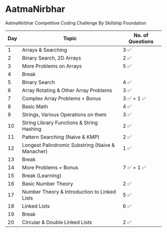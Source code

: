 # AatmaNirbhar
AatmaNirbhar Competitive Coding Challenge By Skillship Foundation


| Day  | Topic                     | No. of Questions       | 
| --- | ---------------------------- | ----------------- |
| 1  | Arrays & Searching                   |  3 ✅      |
| 2   | Binary Search, 2D Arrays                |  2 ✅     |
| 3   | More Problems on Arrays |  5 ✅        |
| 4   | Break                    |            |
| 5   | Binary Search                     |  4 ✅        |
| 6   | Array Rotating & Other Array Problems                     |  3 ✅        |
| 7   | Complex Array Problems + Bonus                   |  3 ✅   + 1   ✅    |
| 8   | Basic Math                     |  4 ✅        |
| 9   | Strings, Various Operations on them                     |  3 ✅        |
| 10   | String Library Functions & String Hashing                     |  2 ✅        |
| 11   | Pattern Searching (Naive & KMP)                     |  2 ✅      |
| 12   | Longest Palindromic Substring (Naive & Manacher)                     |  1 ✅      |
| 13   | Break                    |            |
| 14   | More Problems + Bonus                   |  7 ✅   + 1 ✅    |
| 15   | Break (Learning)                   |     |
| 16   | Basic Number Theory                   |  2 ✅   |
| 17   | Number Theory & Introduction to Linked Lists                   |  5 ✅   |
| 18   | Linked Lists                   |  6 ✅  |
| 19   | Break                 |    |
| 20   | Circular & Double Linked Lists                   |  2 ✅  |


